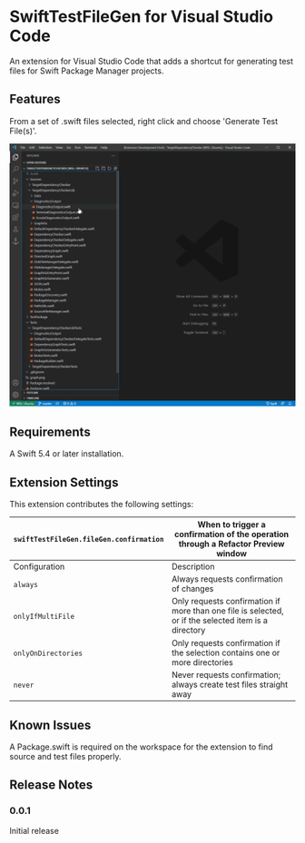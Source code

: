 # SwiftTestFileGen for Visual Studio Code

An extension for Visual Studio Code that adds a shortcut for generating test files for Swift Package Manager projects.

## Features

From a set of .swift files selected, right click and choose 'Generate Test File(s)'.

![image](images/SwiftFileTestGen.gif)

## Requirements

A Swift 5.4 or later installation.

## Extension Settings

This extension contributes the following settings:

| `swiftTestFileGen.fileGen.confirmation` | When to trigger a confirmation of the operation through a Refactor Preview window |
|---|---|
| Configuration | Description |
| `always` | Always requests confirmation of changes |
| `onlyIfMultiFile` | Only requests confirmation if more than one file is selected, or if the selected item is a directory |
| `onlyOnDirectories` | Only requests confirmation if the selection contains one or more directories |
| `never` | Never requests confirmation; always create test files straight away |

## Known Issues

A Package.swift is required on the workspace for the extension to find source and test files properly.

## Release Notes

### 0.0.1

Initial release

